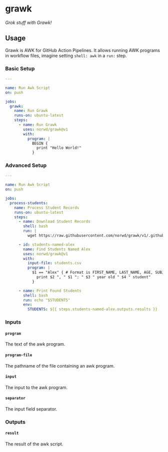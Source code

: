 # grawk

*Grok stuff with Grawk!*

## Usage

Grawk is AWK for GitHub Action Pipelines.
It allows running AWK programs in workflow files, imagine setting `shell: awk` in a `run:` step.

### Basic Setup

```yaml
---

name: Run Awk Script
on: push

jobs:
  grawk:
    name: Run Grawk
    runs-on: ubuntu-latest
    steps:
      - name: Run Grawk
        uses: norwd/grawk@v1
        with:
          program: |
            BEGIN {
              print "Hello World!"
            }
```

### Advanced Setup

```yaml
---

name: Run Awk Script
on: push

jobs:
  process-students:
    name: Process Student Records
    runs-on: ubuntu-latest
    steps:
      - name: Download Student Records
        shell: bash
        run: |
          wget https://raw.githubusercontent.com/norwd/grawk/v1/.github/testing/students.csv

      - id: students-named-alex
        name: Find Students Named Alex
        uses: norwd/grawk@v1
        with:
          input-file: students.csv
          program: |
            $1 == "Alex" { # Format is FIRST_NAME, LAST_NAME, AGE, SUBJECT
              print $2 ", " $1 ": " $3 " year old " $4 " student"
            }

      - name: Print Found Students
        shell: bash
        run: echo "$STUDENTS"
        env:
          STUDENTS: ${{ steps.students-named-alex.outputs.results }}
```

### Inputs

#### `program`

The text of the awk program.

#### `program-file`

The pathname of the file containing an awk program.

#### `input`

The input to the awk program.

#### `separator`

The input field separator.

### Outputs

#### `result`

The result of the awk script.
